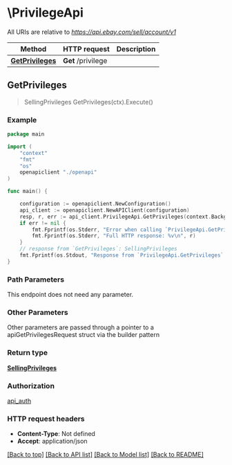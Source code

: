 # \PrivilegeApi

All URIs are relative to *https://api.ebay.com/sell/account/v1*

Method | HTTP request | Description
------------- | ------------- | -------------
[**GetPrivileges**](PrivilegeApi.md#GetPrivileges) | **Get** /privilege | 



## GetPrivileges

> SellingPrivileges GetPrivileges(ctx).Execute()





### Example

```go
package main

import (
    "context"
    "fmt"
    "os"
    openapiclient "./openapi"
)

func main() {

    configuration := openapiclient.NewConfiguration()
    api_client := openapiclient.NewAPIClient(configuration)
    resp, r, err := api_client.PrivilegeApi.GetPrivileges(context.Background()).Execute()
    if err != nil {
        fmt.Fprintf(os.Stderr, "Error when calling `PrivilegeApi.GetPrivileges``: %v\n", err)
        fmt.Fprintf(os.Stderr, "Full HTTP response: %v\n", r)
    }
    // response from `GetPrivileges`: SellingPrivileges
    fmt.Fprintf(os.Stdout, "Response from `PrivilegeApi.GetPrivileges`: %v\n", resp)
}
```

### Path Parameters

This endpoint does not need any parameter.

### Other Parameters

Other parameters are passed through a pointer to a apiGetPrivilegesRequest struct via the builder pattern


### Return type

[**SellingPrivileges**](SellingPrivileges.md)

### Authorization

[api_auth](../README.md#api_auth)

### HTTP request headers

- **Content-Type**: Not defined
- **Accept**: application/json

[[Back to top]](#) [[Back to API list]](../README.md#documentation-for-api-endpoints)
[[Back to Model list]](../README.md#documentation-for-models)
[[Back to README]](../README.md)

